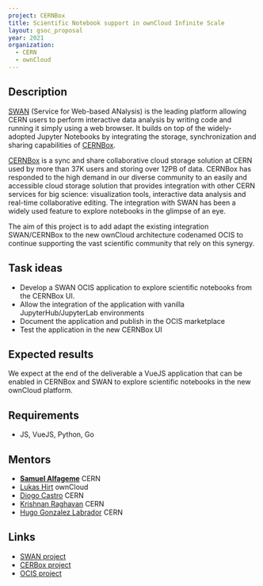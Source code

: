 ```yaml
---
project: CERNBox
title: Scientific Notebook support in ownCloud Infinite Scale
layout: gsoc_proposal
year: 2021
organization:
  - CERN
  - ownCloud
---
```



## Description
[SWAN](https://swan.web.cern.ch/swan/) (Service for Web-based ANalysis) is the leading platform allowing CERN users to perform interactive data analysis by writing code and running it simply using a web browser. It builds on top of the widely-adopted Jupyter Notebooks by integrating the storage, synchronization and sharing capabilities of [CERNBox](https://cernbox.web.cern.ch/cernbox/).

[CERNBox](https://cernbox.web.cern.ch/cernbox/) is a sync and share collaborative cloud storage solution at CERN used by more than 37K users and storing over 12PB of data. CERNBox has responded to the high demand in our diverse community to an easily and accessible cloud storage solution that provides integration with other CERN services for big science: visualization tools, interactive data analysis and real-time collaborative editing. The integration with SWAN has been a widely used feature to explore notebooks in the glimpse of an eye. 

The aim of this project is to add adapt the existing integration SWAN/CERNBox to the new ownCloud architecture codenamed OCIS to continue supporting the vast scientific community that rely on this synergy.

## Task ideas
* Develop a SWAN OCIS application to explore scientific notebooks from the CERNBox UI.
* Allow the integration of the application with vanilla JupyterHub/JupyterLab environments
* Document the application and publish in the OCIS marketplace
* Test the application in the new CERNBox UI

## Expected results
We expect at the end of the deliverable a VueJS application that can be enabled in CERNBox and SWAN to explore scientific notebooks in the new ownCloud platform.

##  Requirements
* JS, VueJS, Python, Go

## Mentors
* **[Samuel Alfageme](mailto:samuel.alfageme.sainz@cern.ch)** CERN
* [Lukas Hirt](mailto:lhirt@owncloud.com) ownCloud
* [Diogo Castro](mailto:diogo.castro@cern.ch) CERN
* [Krishnan Raghavan](mailto:krishnan.raghavan@cern.ch) CERN
* [Hugo Gonzalez Labrador](mailto:hugo.gonzalez.labrador@cern.ch) CERN

## Links
  * [SWAN project](https://swan.web.cern.ch)
  * [CERBox project](https://cernbox.web.cern.ch)
  * [OCIS project](https://owncloud.github.io/ocis/)
